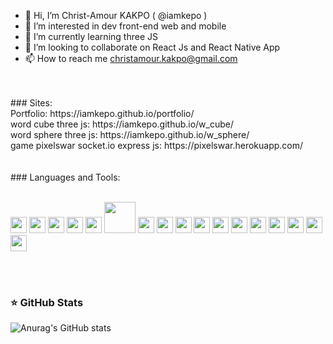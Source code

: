 - 👋 Hi, I’m Christ-Amour KAKPO ( @iamkepo )
- 👀 I’m interested in dev front-end web and mobile
- 🌱 I’m currently learning three JS
- 💞️ I’m looking to collaborate on React Js and React Native App
- 📫 How to reach me christamour.kakpo@gmail.com

<br />
<br />
### Sites:
<br />
Portfolio: https://iamkepo.github.io/portfolio/
<br />
word cube three js: https://iamkepo.github.io/w_cube/
<br />
word sphere three js: https://iamkepo.github.io/w_sphere/
<br />
game pixelswar socket.io express js: https://pixelswar.herokuapp.com/
<br />
<br />
<br />
### Languages and Tools:
<br />
<br />
<p>
<img width="26px" src="https://cdn.jsdelivr.net/gh/devicons/devicon/icons/vscode/vscode-original.svg" />
<img width="26px" src="https://cdn.jsdelivr.net/gh/devicons/devicon/icons/heroku/heroku-original.svg" />
<img width="26px" src="https://cdn.jsdelivr.net/gh/devicons/devicon/icons/git/git-original.svg" />
  
<img width="26px" src="https://cdn.jsdelivr.net/gh/devicons/devicon/icons/html5/html5-original.svg" />
<img width="26px" src="https://cdn.jsdelivr.net/gh/devicons/devicon/icons/css3/css3-original.svg" />
<img width="50px" src="https://cdn.jsdelivr.net/gh/devicons/devicon/icons/tailwindcss/tailwindcss-original-wordmark.svg" />
          
  
<img width="26px" src="https://cdn.jsdelivr.net/gh/devicons/devicon/icons/react/react-original.svg" />
<img width="26px" src="https://cdn.jsdelivr.net/gh/devicons/devicon/icons/redux/redux-original.svg" />
<img width="26px" src="https://cdn.jsdelivr.net/gh/devicons/devicon/icons/nextjs/nextjs-original.svg" />
  
<img width="26px" src="https://cdn.jsdelivr.net/gh/devicons/devicon/icons/vuejs/vuejs-original.svg" />
<img width="26px" src="https://cdn.jsdelivr.net/gh/devicons/devicon/icons/nuxtjs/nuxtjs-original.svg" />
          
          
<img width="26px" src="https://cdn.jsdelivr.net/gh/devicons/devicon/icons/nodejs/nodejs-original.svg" />
<img width="26px" src="https://cdn.jsdelivr.net/gh/devicons/devicon/icons/express/express-original.svg" />
<img width="26px" src="https://cdn.jsdelivr.net/gh/devicons/devicon/icons/php/php-original.svg" />
  
<img width="26px" src="https://cdn.jsdelivr.net/gh/devicons/devicon/icons/mysql/mysql-original.svg" />
<img width="26px" src="https://cdn.jsdelivr.net/gh/devicons/devicon/icons/mongodb/mongodb-original.svg" />
  
<img width="26px" src="https://cdn.jsdelivr.net/gh/devicons/devicon/icons/electron/electron-original.svg" />
          
</p>

<!--END_SECTION:activity-->
<br /><br />

### ⭐ GitHub Stats

![Anurag's GitHub stats](https://github-readme-stats.vercel.app/api?username=iamkepo&show_icons=true&hide_border=false&title_color=3B1F94f&icon_color=FFE500&bg_color=09131B&text_color=ffffff&border_color=0c1a25)
